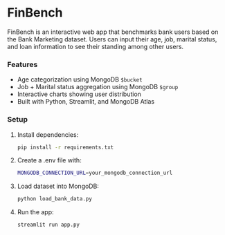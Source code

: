 # FinBench

FinBench is an interactive web app that benchmarks bank users based on the Bank Marketing dataset. Users can input their age, job, marital status, and loan information to see their standing among other users.

### Features

- Age categorization using MongoDB `$bucket`
- Job + Marital status aggregation using MongoDB `$group`
- Interactive charts showing user distribution
- Built with Python, Streamlit, and MongoDB Atlas

### Setup

1. Install dependencies:

   ```bash
   pip install -r requirements.txt

   ```

2. Create a .env file with:

   ```bash
   MONGODB_CONNECTION_URL=your_mongodb_connection_url

   ```

3. Load dataset into MongoDB:

   ```bash
   python load_bank_data.py

   ```

4. Run the app:
   ```bash
   streamlit run app.py
   ```
